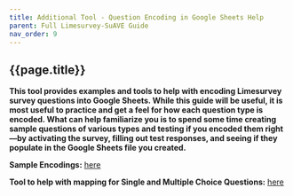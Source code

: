 ```yaml
---
title: Additional Tool - Question Encoding in Google Sheets Help
parent: Full Limesurvey-SuAVE Guide
nav_order: 9
---
```


## {{page.title}}

**This tool provides examples and tools to help with encoding Limesurvey survey questions into Google Sheets. While this guide will be useful, it is most useful to practice and get a feel for how each question type is encoded. What can help familiarize you is to spend some time creating sample questions of various types and testing if you encoded them right—by activating the survey, filling out test responses, and seeing if they populate in the Google Sheets file you created.**

**Sample Encodings:** [here](https://docs.google.com/spreadsheets/d/1V9Iqxa8krpqeifqdwl55vhqOt-ucSaqk0pExdB2CJzI/edit?usp=sharing)

**Tool to help with mapping for Single and Multiple Choice Questions:** [here](https://suave-ucsd.github.io/SuAVE-Documentation/limesurvey_suave/multiple_response_formatting_tool.html)
